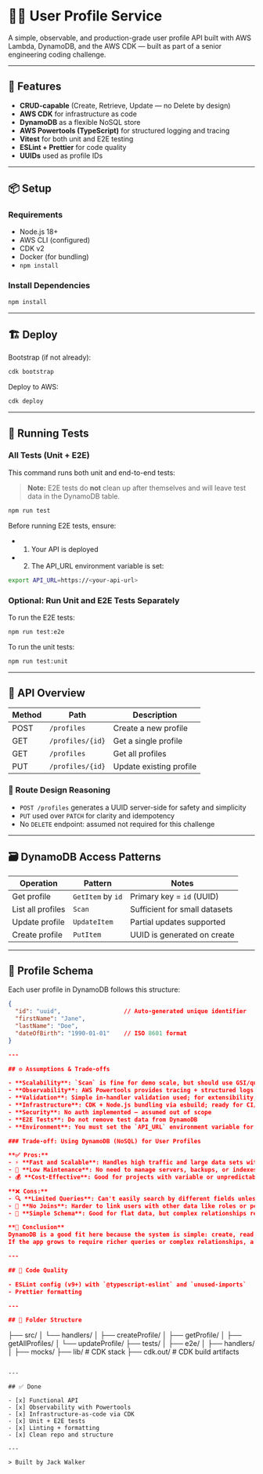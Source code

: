 # 🧑‍💻 User Profile Service

A simple, observable, and production-grade user profile API built with AWS Lambda, DynamoDB, and the AWS CDK — built as part of a senior engineering coding challenge.

---

## 🚀 Features

- **CRUD-capable** (Create, Retrieve, Update — no Delete by design)
- **AWS CDK** for infrastructure as code
- **DynamoDB** as a flexible NoSQL store
- **AWS Powertools (TypeScript)** for structured logging and tracing
- **Vitest** for both unit and E2E testing
- **ESLint + Prettier** for code quality
- **UUIDs** used as profile IDs

---

## 📦 Setup

### Requirements

- Node.js 18+
- AWS CLI (configured)
- CDK v2
- Docker (for bundling)
- `npm install`

### Install Dependencies

```bash
npm install
```

---

## 🏗️ Deploy

Bootstrap (if not already):

```bash
cdk bootstrap
```

Deploy to AWS:

```bash
cdk deploy
```

---

## 🧪 Running Tests

### All Tests (Unit + E2E)

This command runs both unit and end-to-end tests:

> **Note:** E2E tests do **not** clean up after themselves and will leave test data in the DynamoDB table.

```bash
npm run test
```

Before running E2E tests, ensure:
* 1.	Your API is deployed
* 2.	The API_URL environment variable is set:

```bash
export API_URL=https://<your-api-url>
```

### Optional: Run Unit and E2E Tests Separately

To run the E2E tests:
```bash
npm run test:e2e
```

To run the unit tests:
```bash
npm run test:unit
```

---

## 📘 API Overview

| Method | Path             | Description             |
| ------ | ---------------- | ----------------------- |
| POST   | `/profiles`      | Create a new profile    |
| GET    | `/profiles/{id}` | Get a single profile    |
| GET    | `/profiles`      | Get all profiles        |
| PUT    | `/profiles/{id}` | Update existing profile |

### 🧠 Route Design Reasoning

- `POST /profiles` generates a UUID server-side for safety and simplicity
- `PUT` used over `PATCH` for clarity and idempotency
- No `DELETE` endpoint: assumed not required for this challenge

---

## 🗃️ DynamoDB Access Patterns

| Operation         | Pattern           | Notes                         |
| ----------------- | ----------------- | ----------------------------- |
| Get profile       | `GetItem` by `id` | Primary key = `id` (UUID)     |
| List all profiles | `Scan`            | Sufficient for small datasets |
| Update profile    | `UpdateItem`      | Partial updates supported     |
| Create profile    | `PutItem`         | UUID is generated on create   |

---

## 🧬 Profile Schema

Each user profile in DynamoDB follows this structure:

```json
{
  "id": "uuid",                  // Auto-generated unique identifier
  "firstName": "Jane",
  "lastName": "Doe",
  "dateOfBirth": "1990-01-01"    // ISO 8601 format
}

---

## ⚙️ Assumptions & Trade-offs

- **Scalability**: `Scan` is fine for demo scale, but should use GSI/query in real-world
- **Observability**: AWS Powertools provides tracing + structured logs for production-level visibility
- **Validation**: Simple in-handler validation used; for extensibility, consider `zod` or similar
- **Infrastructure**: CDK + Node.js bundling via esbuild; ready for CI/CD
- **Security**: No auth implemented — assumed out of scope
- **E2E Tests**: Do not remove test data from DynamoDB
- **Environment**: You must set the `API_URL` environment variable for E2E tests

### Trade-off: Using DynamoDB (NoSQL) for User Profiles

**✅ Pros:**
- ⚡ **Fast and Scalable**: Handles high traffic and large data sets with low-latency reads/writes.
- 🔧 **Low Maintenance**: No need to manage servers, backups, or indexes manually.
- 💰 **Cost-Effective**: Good for projects with variable or unpredictable load.

**❌ Cons:**
- 🔍 **Limited Queries**: Can't easily search by different fields unless extra indexes are added.
- 🔗 **No Joins**: Harder to link users with other data like roles or permissions.
- 🧱 **Simple Schema**: Good for flat data, but complex relationships require workarounds.

**🧠 Conclusion**
DynamoDB is a good fit here because the system is simple: create, read, and update users by ID.
If the app grows to require richer queries or complex relationships, a SQL database might be a better fit.

---

## 🧹 Code Quality

- ESLint config (v9+) with `@typescript-eslint` and `unused-imports`
- Prettier formatting

---

## 📂 Folder Structure

```

├── src/
│ └── handlers/
│ ├── createProfile/
│ ├── getProfile/
│ ├── getAllProfiles/
│ └── updateProfile/
├── tests/
│ ├── e2e/
│ ├── handlers/
│ ├── mocks/
├── lib/ # CDK stack
├── cdk.out/ # CDK build artifacts

```

---

## ✅ Done

- [x] Functional API
- [x] Observability with Powertools
- [x] Infrastructure-as-code via CDK
- [x] Unit + E2E tests
- [x] Linting + formatting
- [x] Clean repo and structure

---

> Built by Jack Walker
```
